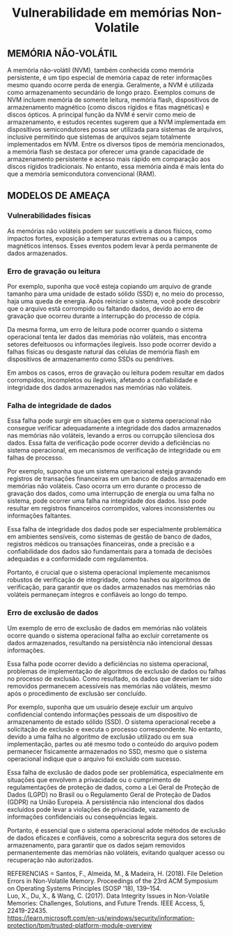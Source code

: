 <h1 align="center"> Vulnerabilidade em memórias Non-Volatile </h1>  

## MEMÓRIA NÃO-VOLÁTIL

A memória não-volátil (NVM), também conhecida como memória persistente, é um tipo especial de memória capaz de reter informações mesmo quando ocorre perda de energia. Geralmente, a NVM é utilizada como armazenamento secundário de longo prazo. Exemplos comuns de NVM incluem memória de somente leitura, memória flash, dispositivos de armazenamento magnético (como discos rígidos e fitas magnéticas) e discos ópticos. A principal função da NVM é servir como meio de armazenamento, e estudos recentes sugerem que a NVM implementada em dispositivos semicondutores possa ser utilizada para sistemas de arquivos, inclusive permitindo que sistemas de arquivos sejam totalmente implementados em NVM. Entre os diversos tipos de memória mencionados, a memória flash se destaca por oferecer uma grande capacidade de armazenamento persistente e acesso mais rápido em comparação aos discos rígidos tradicionais. No entanto, essa memória ainda é mais lenta do que a memória semicondutora convencional (RAM).

## MODELOS DE AMEAÇA
### Vulnerabilidades físicas
As memórias não voláteis podem ser suscetíveis a danos físicos, como impactos fortes, exposição a temperaturas extremas ou a campos magnéticos intensos. Esses eventos podem levar à perda permanente de dados armazenados.

### Erro de gravação ou leitura
Por exemplo, suponha que você esteja copiando um arquivo de grande tamanho para uma unidade de estado sólido (SSD) e, no meio do processo, haja uma queda de energia. Após reiniciar o sistema, você pode descobrir que o arquivo está corrompido ou faltando dados, devido ao erro de gravação que ocorreu durante a interrupção do processo de cópia.

Da mesma forma, um erro de leitura pode ocorrer quando o sistema operacional tenta ler dados das memórias não voláteis, mas encontra setores defeituosos ou informações ilegíveis. Isso pode ocorrer devido a falhas físicas ou desgaste natural das células de memória flash em dispositivos de armazenamento como SSDs ou pendrives.

Em ambos os casos, erros de gravação ou leitura podem resultar em dados corrompidos, incompletos ou ilegíveis, afetando a confiabilidade e integridade dos dados armazenados nas memórias não voláteis.

### Falha de integridade de dados

Essa falha pode surgir em situações em que o sistema operacional não consegue verificar adequadamente a integridade dos dados armazenados nas memórias não voláteis, levando a erros ou corrupção silenciosa dos dados. Essa falta de verificação pode ocorrer devido a deficiências no sistema operacional, em mecanismos de verificação de integridade ou em falhas de processo.

Por exemplo, suponha que um sistema operacional esteja gravando registros de transações financeiras em um banco de dados armazenado em memórias não voláteis. Caso ocorra um erro durante o processo de gravação dos dados, como uma interrupção de energia ou uma falha no sistema, pode ocorrer uma falha na integridade dos dados. Isso pode resultar em registros financeiros corrompidos, valores inconsistentes ou informações faltantes.

Essa falha de integridade dos dados pode ser especialmente problemática em ambientes sensíveis, como sistemas de gestão de banco de dados, registros médicos ou transações financeiras, onde a precisão e a confiabilidade dos dados são fundamentais para a tomada de decisões adequadas e a conformidade com regulamentos.

Portanto, é crucial que o sistema operacional implemente mecanismos robustos de verificação de integridade, como hashes ou algoritmos de verificação, para garantir que os dados armazenados nas memórias não voláteis permaneçam íntegros e confiáveis ao longo do tempo.

### Erro de exclusão de dados
Um exemplo de erro de exclusão de dados em memórias não voláteis ocorre quando o sistema operacional falha ao excluir corretamente os dados armazenados, resultando na persistência não intencional dessas informações.

Essa falha pode ocorrer devido a deficiências no sistema operacional, problemas de implementação de algoritmos de exclusão de dados ou falhas no processo de exclusão. Como resultado, os dados que deveriam ter sido removidos permanecem acessíveis nas memórias não voláteis, mesmo após o procedimento de exclusão ser concluído.

Por exemplo, suponha que um usuário deseje excluir um arquivo confidencial contendo informações pessoais de um dispositivo de armazenamento de estado sólido (SSD). O sistema operacional recebe a solicitação de exclusão e executa o processo correspondente. No entanto, devido a uma falha no algoritmo de exclusão utilizado ou em sua implementação, partes ou até mesmo todo o conteúdo do arquivo podem permanecer fisicamente armazenados no SSD, mesmo que o sistema operacional indique que o arquivo foi excluído com sucesso.

Essa falha de exclusão de dados pode ser problemática, especialmente em situações que envolvem a privacidade ou o cumprimento de regulamentações de proteção de dados, como a Lei Geral de Proteção de Dados (LGPD) no Brasil ou o Regulamento Geral de Proteção de Dados (GDPR) na União Europeia. A persistência não intencional dos dados excluídos pode levar a violações de privacidade, vazamento de informações confidenciais ou consequências legais.

Portanto, é essencial que o sistema operacional adote métodos de exclusão de dados eficazes e confiáveis, como a sobrescrita segura dos setores de armazenamento, para garantir que os dados sejam removidos permanentemente das memórias não voláteis, evitando qualquer acesso ou recuperação não autorizados.









REFERENCIAS =
Santos, F., Almeida, M., & Madeira, H. (2018). File Deletion Errors in Non-Volatile Memory. Proceedings of the 23rd ACM Symposium on Operating Systems Principles (SOSP '18), 139–154. <br>
Luo, X., Du, X., & Wang, C. (2017). Data Integrity Issues in Non-Volatile Memories: Challenges, Solutions, and Future Trends. IEEE Access, 5, 22419-22435. <br>
https://learn.microsoft.com/en-us/windows/security/information-protection/tpm/trusted-platform-module-overview
